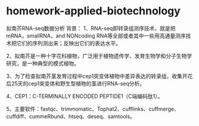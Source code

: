 # homework-applied-biotechnology

拟南芥RNA-seq数据分析
背景：
1、RNA-seq即转录组测序技术，就是把mRNA，smallRNA，and NONcoding RNA等全部或者其中一些用高通量测序技术把它们的序列测出来；反映出它们的表达水平。

2、拟南芥是一种十字花科植物，广泛用于植物遗传学、发育生物学和分子生物学研究，是一种典型的模式植物。

3、为了检查拟南芥茎发育过程中cep1突变体植物中差异表达的转录组，收集开花后25天的cep1突变体和野生型植物的茎进行RNA-seq分析。

4、CEP1：C-TERMINALLY ENCODED PEPTIDE1（C端编码肽1）。

5、主要软件：fastqc、trimmomatic、Tophat2、cufflinks、cuffmerge、cuffdiff、cummeRbund、htseq、deseq、samtools。

